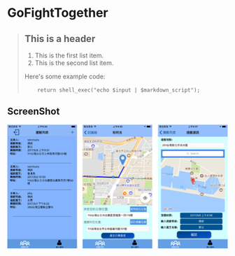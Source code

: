 
GoFightTogether 
=============================================================
> ## This is a header
>
> 1.   This is the first list item.
> 2.   This is the second list item.
> 
> Here's some example code:
> 
>         return shell_exec("echo $input | $markdown_script");



ScreenShot
-------------------------------------------------------------
![img](https://github.com/WeiTsungCheng/Project2/blob/master/readmePic.png)
